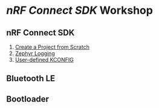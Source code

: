 # _nRF Connect SDK_ Workshop

## nRF Connect SDK 
1) [Create a Project from Scratch](https://github.com/ChrisKurz/nRF_Connect_SDK/blob/main/doc/NCSv2.5.2_01_ProjectFromScratch.md)
2) [Zephyr Logging](https://github.com/ChrisKurz/nRF_Connect_SDK/blob/main/doc/NCSv2.5.2_02_ZephyrLogging.md)
3) [User-defined KCONFIG](https://github.com/ChrisKurz/nRF_Connect_SDK/blob/main/doc/NCSv2.5.2_03_User-Defined_KCONFIG.md)
   
## Bluetooth LE


## Bootloader

